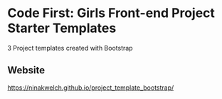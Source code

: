 
# Code First: Girls Front-end Project Starter Templates

3 Project templates created with Bootstrap

## Website

https://ninakwelch.github.io/project_template_bootstrap/

